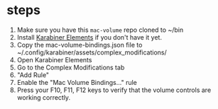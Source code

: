 # steps
1. Make sure you have this `mac-volume` repo cloned to ~/bin
2. Install [Karabiner Elements](https://karabiner-elements.pqrs.org/) if you don't have it yet.
3. Copy the mac-volume-bindings.json file to ~/.config/karabiner/assets/complex_modifications/
4. Open Karabiner Elements
  1. Go to the Complex Modifications tab
  2. "Add Rule"
  3. Enable the "Mac Volume Bindings..." rule
5. Press your F10, F11, F12 keys to verify that the volume controls are working correctly.
